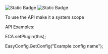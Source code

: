![Static Badge](https://img.shields.io/badge/build-SNAPSHOT-blue)
![Static Badge](https://img.shields.io/badge/404-Internal_struction_breach-red)

To use the API make it a system scope

API Examples:

ECA.setPlugin(this);

EasyConfig.GetConfig("Example config name");
